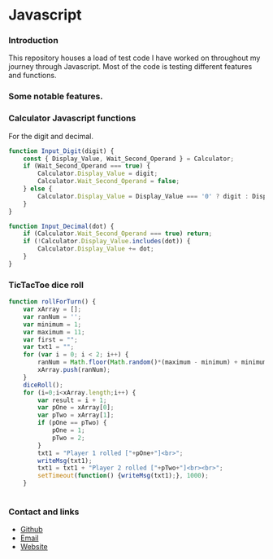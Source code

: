 # Javascript


### Introduction
This repository houses a load of test code I have worked on throughout my journey through Javascript. Most of the code is testing different features and functions.

### Some notable features.

### Calculator Javascript functions
For the digit and decimal.
```Javascript 
function Input_Digit(digit) {
    const { Display_Value, Wait_Second_Operand } = Calculator;
    if (Wait_Second_Operand === true) {
        Calculator.Display_Value = digit;
        Calculator.Wait_Second_Operand = false;
    } else {
        Calculator.Display_Value = Display_Value === '0' ? digit : Display_Value + digit;
    }
}

function Input_Decimal(dot) {
    if (Calculator.Wait_Second_Operand === true) return;
    if (!Calculator.Display_Value.includes(dot)) {
        Calculator.Display_Value += dot;
    }
}

```
### TicTacToe dice roll

``` Javascript
function rollForTurn() {
	var xArray = [];
	var ranNum = '';
	var minimum = 1;
	var maximum = 11;
    var first = "";
    var txt1 = "";
	for (var i = 0; i < 2; i++) {
		ranNum = Math.floor(Math.random()*(maximum - minimum) + minimum);
		xArray.push(ranNum);
	}
    diceRoll();
    for (i=0;i<xArray.length;i++) {
		var result = i + 1;
        var pOne = xArray[0];
		var pTwo = xArray[1];
		if (pOne == pTwo) { 
			pOne = 1;
			pTwo = 2;
		}
        txt1 = "Player 1 rolled ["+pOne+"]<br>";
        writeMsg(txt1);
        txt1 = txt1 + "Player 2 rolled ["+pTwo+"]<br><br>";
    	setTimeout(function() {writeMsg(txt1);}, 1000); 
    }
    
```

### Contact and links
- [Github](https://github.com/Gruzzly-bear)
- [Email](mailto:MB.Bowen@outlook.com?subject=Hey%20There!)
- [Website](https://gruzzly.co)
